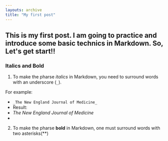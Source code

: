 ```yaml
---
layouts: archive
title: "My first post"
---
```

## This is my first post. I am going to practice and introduce some basic technics in Markdown. So, Let's get start!!
### Italics and Bold
1. To make the pharse _italics_ in Markdown, you need to surround words with an underscore (`_`).

For example: 
- `_The New England Journal of Medicine_`
- Result:
- _The New England Journal of Medicine_
-
2. To make the pharse **bold** in Markdown, one must surround words with two asterisks(**)

